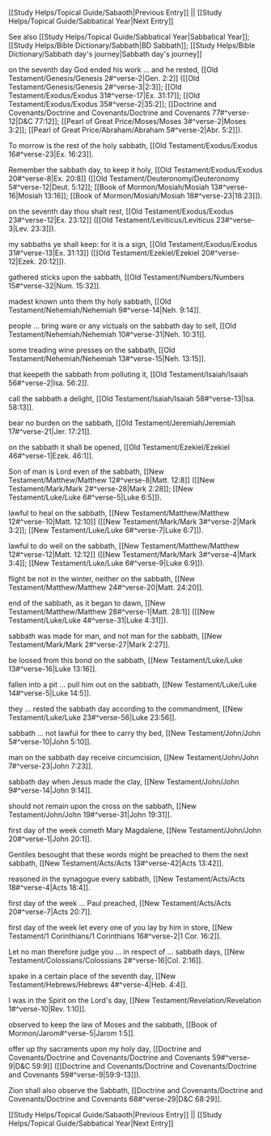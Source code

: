 [[Study Helps/Topical Guide/Sabaoth|Previous Entry]]  ||  [[Study Helps/Topical Guide/Sabbatical Year|Next Entry]]

 See also [[Study Helps/Topical Guide/Sabbatical Year|Sabbatical Year]]; [[Study Helps/Bible Dictionary/Sabbath|BD Sabbath]]; [[Study Helps/Bible Dictionary/Sabbath day's journey|Sabbath day's journey]]

 on the seventh day God ended his work ... and he rested, [[Old Testament/Genesis/Genesis 2#^verse-2|Gen. 2:2]] ([[Old Testament/Genesis/Genesis 2#^verse-3|2:3]]; [[Old Testament/Exodus/Exodus 31#^verse-17|Ex. 31:17]]; [[Old Testament/Exodus/Exodus 35#^verse-2|35:2]]; [[Doctrine and Covenants/Doctrine and Covenants/Doctrine and Covenants 77#^verse-12|D&C 77:12]]; [[Pearl of Great Price/Moses/Moses 3#^verse-2|Moses 3:2]]; [[Pearl of Great Price/Abraham/Abraham 5#^verse-2|Abr. 5:2]]).

 To morrow is the rest of the holy sabbath, [[Old Testament/Exodus/Exodus 16#^verse-23|Ex. 16:23]].

 Remember the sabbath day, to keep it holy, [[Old Testament/Exodus/Exodus 20#^verse-8|Ex. 20:8]] ([[Old Testament/Deuteronomy/Deuteronomy 5#^verse-12|Deut. 5:12]]; [[Book of Mormon/Mosiah/Mosiah 13#^verse-16|Mosiah 13:16]]; [[Book of Mormon/Mosiah/Mosiah 18#^verse-23|18:23]]).

 on the seventh day thou shalt rest, [[Old Testament/Exodus/Exodus 23#^verse-12|Ex. 23:12]] ([[Old Testament/Leviticus/Leviticus 23#^verse-3|Lev. 23:3]]).

 my sabbaths ye shall keep: for it is a sign, [[Old Testament/Exodus/Exodus 31#^verse-13|Ex. 31:13]] ([[Old Testament/Ezekiel/Ezekiel 20#^verse-12|Ezek. 20:12]]).

 gathered sticks upon the sabbath, [[Old Testament/Numbers/Numbers 15#^verse-32|Num. 15:32]].

 madest known unto them thy holy sabbath, [[Old Testament/Nehemiah/Nehemiah 9#^verse-14|Neh. 9:14]].

 people ... bring ware or any victuals on the sabbath day to sell, [[Old Testament/Nehemiah/Nehemiah 10#^verse-31|Neh. 10:31]].

 some treading wine presses on the sabbath, [[Old Testament/Nehemiah/Nehemiah 13#^verse-15|Neh. 13:15]].

 that keepeth the sabbath from polluting it, [[Old Testament/Isaiah/Isaiah 56#^verse-2|Isa. 56:2]].

 call the sabbath a delight, [[Old Testament/Isaiah/Isaiah 58#^verse-13|Isa. 58:13]].

 bear no burden on the sabbath, [[Old Testament/Jeremiah/Jeremiah 17#^verse-21|Jer. 17:21]].

 on the sabbath it shall be opened, [[Old Testament/Ezekiel/Ezekiel 46#^verse-1|Ezek. 46:1]].

 Son of man is Lord even of the sabbath, [[New Testament/Matthew/Matthew 12#^verse-8|Matt. 12:8]] ([[New Testament/Mark/Mark 2#^verse-28|Mark 2:28]]; [[New Testament/Luke/Luke 6#^verse-5|Luke 6:5]]).

 lawful to heal on the sabbath, [[New Testament/Matthew/Matthew 12#^verse-10|Matt. 12:10]] ([[New Testament/Mark/Mark 3#^verse-2|Mark 3:2]]; [[New Testament/Luke/Luke 6#^verse-7|Luke 6:7]]).

 lawful to do well on the sabbath, [[New Testament/Matthew/Matthew 12#^verse-12|Matt. 12:12]] ([[New Testament/Mark/Mark 3#^verse-4|Mark 3:4]]; [[New Testament/Luke/Luke 6#^verse-9|Luke 6:9]]).

 flight be not in the winter, neither on the sabbath, [[New Testament/Matthew/Matthew 24#^verse-20|Matt. 24:20]].

 end of the sabbath, as it began to dawn, [[New Testament/Matthew/Matthew 28#^verse-1|Matt. 28:1]] ([[New Testament/Luke/Luke 4#^verse-31|Luke 4:31]]).

 sabbath was made for man, and not man for the sabbath, [[New Testament/Mark/Mark 2#^verse-27|Mark 2:27]].

 be loosed from this bond on the sabbath, [[New Testament/Luke/Luke 13#^verse-16|Luke 13:16]].

 fallen into a pit ... pull him out on the sabbath, [[New Testament/Luke/Luke 14#^verse-5|Luke 14:5]].

 they ... rested the sabbath day according to the commandment, [[New Testament/Luke/Luke 23#^verse-56|Luke 23:56]].

 sabbath ... not lawful for thee to carry thy bed, [[New Testament/John/John 5#^verse-10|John 5:10]].

 man on the sabbath day receive circumcision, [[New Testament/John/John 7#^verse-23|John 7:23]].

 sabbath day when Jesus made the clay, [[New Testament/John/John 9#^verse-14|John 9:14]].

 should not remain upon the cross on the sabbath, [[New Testament/John/John 19#^verse-31|John 19:31]].

 first day of the week cometh Mary Magdalene, [[New Testament/John/John 20#^verse-1|John 20:1]].

 Gentiles besought that these words might be preached to them the next sabbath, [[New Testament/Acts/Acts 13#^verse-42|Acts 13:42]].

 reasoned in the synagogue every sabbath, [[New Testament/Acts/Acts 18#^verse-4|Acts 18:4]].

 first day of the week ... Paul preached, [[New Testament/Acts/Acts 20#^verse-7|Acts 20:7]].

 first day of the week let every one of you lay by him in store, [[New Testament/1 Corinthians/1 Corinthians 16#^verse-2|1 Cor. 16:2]].

 Let no man therefore judge you ... in respect of ... sabbath days, [[New Testament/Colossians/Colossians 2#^verse-16|Col. 2:16]].

 spake in a certain place of the seventh day, [[New Testament/Hebrews/Hebrews 4#^verse-4|Heb. 4:4]].

 I was in the Spirit on the Lord's day, [[New Testament/Revelation/Revelation 1#^verse-10|Rev. 1:10]].

 observed to keep the law of Moses and the sabbath, [[Book of Mormon/Jarom#^verse-5|Jarom 1:5]].

 offer up thy sacraments upon my holy day, [[Doctrine and Covenants/Doctrine and Covenants/Doctrine and Covenants 59#^verse-9|D&C 59:9]] ([[Doctrine and Covenants/Doctrine and Covenants/Doctrine and Covenants 59#^verse-9|59:9-13]]).

 Zion shall also observe the Sabbath, [[Doctrine and Covenants/Doctrine and Covenants/Doctrine and Covenants 68#^verse-29|D&C 68:29]].

[[Study Helps/Topical Guide/Sabaoth|Previous Entry]]  ||  [[Study Helps/Topical Guide/Sabbatical Year|Next Entry]]